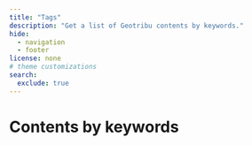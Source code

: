 ```yaml
---
title: "Tags"
description: "Get a list of Geotribu contents by keywords."
hide:
  - navigation
  - footer
license: none
# theme customizations
search:
  exclude: true
---
```


# Contents by keywords

<!-- material/tags -->
